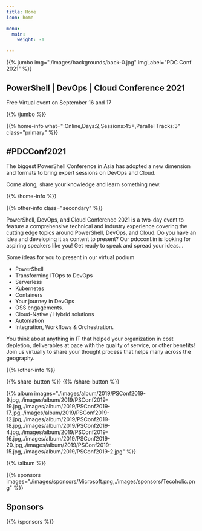 ```yaml
---
title: Home
icon: home

menu:
  main:
    weight: -1

---
```



{{% jumbo img="./images/backgrounds/back-0.jpg" imgLabel="PDC Conf 2021" %}}

## PowerShell | DevOps | Cloud Conference 2021

Free Virtual event on September 16 and 17

<!-- <a class="btn primary btn-lg" style="margin-top: 1em;" href="https://drive.google.com/file/d/1td_9Cr1b2JZvv0bCpOCJNDsEWgVgEp2Y/view?usp=sharing" target="_blank">Become a sponsor</a> -->

<!--
<a class="btn primary btn-lg" href="https://conference-hall.io/public/event/HJRThubF4uYPkb7jSUxi">
    <svg class="icon icon-cfp"><use xlink:href="#cfp"></use></svg>Submit a presentation
</a>
-->

{{% /jumbo %}}


{{% home-info what=":Online,Days:2,Sessions:45+,Parallel Tracks:3" class="primary" %}}
## #PDCConf2021

The biggest PowerShell Conference in Asia has adopted a new dimension and formats to bring expert sessions on DevOps and Cloud.

Come along, share your knowledge and learn something new.

{{% /home-info %}}

{{% other-info class="secondary" %}}

PowerShell, DevOps, and Cloud Conference 2021 is a two-day event to feature a comprehensive technical and industry experience covering the cutting edge topics around PowerShell, DevOps, and Cloud. Do you have an idea and developing it as content to present? Our pdcconf.in is looking for aspiring speakers like you! Get ready to speak and spread your ideas...

Some ideas for you to present in our virtual podium 

* PowerShell
* Transforming ITOps to DevOps
* Serverless
* Kubernetes
* Containers
* Your journey in DevOps
* OSS engagements.
* Cloud-Native / Hybrid solutions
* Automation
* Integration, Workflows & Orchestration.

You think about anything in IT that helped your organization in cost depletion, deliverables at pace with the quality of service, or other benefits! Join us virtually to share your thought process that helps many across the geography.

{{% /other-info %}}

{{% share-button %}}
{{% /share-button %}}
<!-- {{< vimeo-psconf2019 title="PowerShell Conference Asia 2019">}} -->

<!-- ... -->


<!-- TODO Feature speakers to be added when accepted -->
<!-- {{% home-speakers %}}
## Featured Speakers

<!--
{{< button-link label="Submit a presentation"
                url="https://conference-hall.io/public/event/HJRThubF4uYPkb7jSUxi"
                icon="cfp" >}}


{{< button-link label="See all speakers"
                url="./speakers"
                icon="right" >}}

{{% /home-speakers %}} -->


<!-- ... -->

<!-- {{% home-subscribe  class="primary" %}}

## Get notified about the important conference updates

{{% /home-subscribe %}} -->

<!-- ... -->

<!--
{{% home-tickets %}}
# Tickets

<a class="btn primary" href="https://www.billetweb.fr/devfest-toulouse-2019" target="_blank"><svg class="icon icon-cfp"><use xlink:href="#ticket"></use></svg>Ticketing</a>

<ul>
<li>{{< ticket name="Blind Birds"
           starts="2019-03-25"
           ends="2019-04-25"
           price="40 €"
           info="50 first places"
           soldOut="true"
           url="https://www.billetweb.fr/devfest-toulouse-2019" >}}</li>
<li>{{< ticket name="Early Birds"
           starts="2019-04-25"
           ends="2019-06-22"
           price="60 €"
           info="80 first places"
           soldOut="true"
           url="https://www.billetweb.fr/devfest-toulouse-2019" >}}</li>
<li>{{< ticket name="Normal"
           starts="2019-06-22"
           ends="2019-10-03"
           price="80 €"
           info="300 last places"
           soldOut="true"
           url="https://www.billetweb.fr/devfest-toulouse-2019" >}}</li>
</ul>

\* Your ticket gives you access to all conferences, coffee breaks, and lunch. Accommodation is NOT included in this price.

{{% /home-tickets %}}
-->

<!-- ... -->

<!--{{% home-location
    image="/images/map.jpg"
    address="11 Espl. Compans Caffarelli, 31000 Toulouse"
    latitude="43.6110956"
    longitude="1.4332799" %}}

## The venue

### Centre de Congrès Pierre Baudis

The Centre de Congrès Pierre Baudis is a modern place of exchange,
located on a privileged location,
in the immediate vicinity of the centre of Toulouse and in a green environment.

{{% /home-location %}} -->

<!-- ... -->

{{% album images="./images/album/2019/PSConf2019-9.jpg,./images/album/2019/PSConf2019-19.jpg,./images/album/2019/PSConf2019-17.jpg,./images/album/2019/PSConf2019-12.jpg,./images/album/2019/PSConf2019-18.jpg,./images/album/2019/PSConf2019-4.jpg,./images/album/2019/PSConf2019-16.jpg,./images/album/2019/PSConf2019-20.jpg,./images/album/2019/PSConf2019-15.jpg,./images/album/2019/PSConf2019-2.jpg" %}}

<!-- To share photos in shared drive
### Some pictures of the **DevFest Toulouse 2018** with the 👾 _retro-gaming_ theme.

<a class="btn primary" target="_blank" rel="noopener" href="https://photos.app.goo.gl/nJYFVReFUk9mnXbv9">
    See all photos
    {{% icon "right" %}}
</a> -->

{{% /album  %}}

<!-- ... --> 

{{% sponsors images="./images/sponsors/Microsoft.png,./images/sponsors/Tecoholic.png" %}}

## Sponsors
{{% /sponsors %}}
